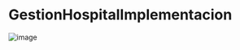 # GestionHospitalImplementacion
![image](https://github.com/JorgeLuzuriaga/GestionHospitalImplementacion/assets/166523008/097dac81-d1f4-4b31-ace6-a40d8b39dc6a)
